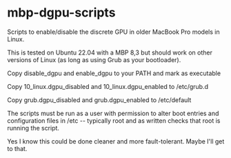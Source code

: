 # mbp-dgpu-scripts
Scripts to enable/disable the discrete GPU in older MacBook Pro models in Linux.


This is tested on Ubuntu 22.04 with a MBP 8,3 but should work on other versions of Linux (as long as using Grub as your bootloader). 

Copy disable_dgpu and enable_dgpu to your PATH and mark as executable

Copy 10_linux.dgpu_disabled and 10_linux.dgpu_enabled to /etc/grub.d

Copy grub.dgpu_disabled and grub.dgpu_enabled to /etc/default

The scripts must be run as a user with permission to alter boot entries and configuration files in /etc -- typically root and as written checks that root is running the script.

Yes I know this could be done cleaner and more fault-tolerant. Maybe I'll get to that.
